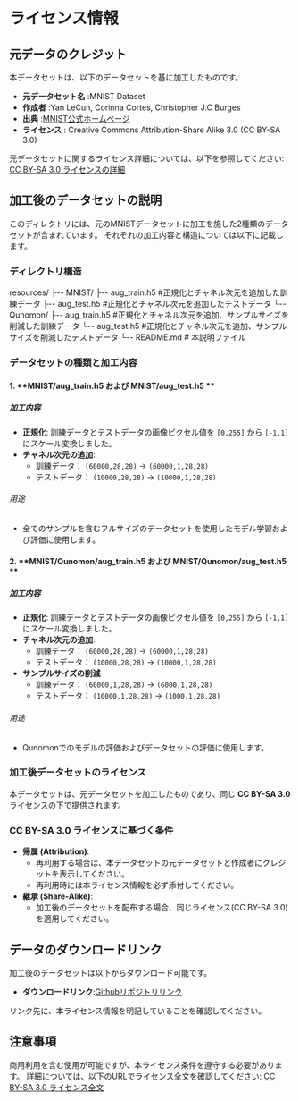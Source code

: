 # ライセンス情報

## 元データのクレジット
本データセットは、以下のデータセットを基に加工したものです。

- **元データセット名** :MNIST Dataset
- **作成者** :Yan LeCun, Corinna Cortes, Christopher J.C Burges
- **出典** :[MNIST公式ホームページ](https://yann.lecun.com/exdb/mnist/)
- **ライセンス** : Creative Commons Attribution-Share Alike 3.0 (CC BY-SA 3.0)

元データセットに関するライセンス詳細については、以下を参照してください:
[CC BY-SA 3.0 ライセンスの詳細](https://creativecommons.org/licenses/by-sa/3.0/)

## 加工後のデータセットの説明
このディレクトリには、元のMNISTデータセットに加工を施した2種類のデータセットが含まれています。
それぞれの加工内容と構造については以下に記載します。

### ディレクトリ構造
resources/
    ├-- MNIST/
            ├-- aug_train.h5 #正規化とチャネル次元を追加した訓練データ
            ├-- aug_test.h5 #正規化とチャネル次元を追加したテストデータ
            └-- Qunomon/
                    ├-- aug_train.h5 #正規化とチャネル次元を追加、サンプルサイズを削減した訓練データ
                    └-- aug_test.h5 #正規化とチャネル次元を追加、サンプルサイズを削減したテストデータ
    └-- README.md # 本説明ファイル

### データセットの種類と加工内容

#### 1. **MNIST/aug_train.h5 および MNIST/aug_test.h5 **
##### 加工内容
 - **正規化**:
     訓練データとテストデータの画像ピクセル値を `[0,255]` から `[-1,1]` にスケール変換しました。
 - **チャネル次元の追加**:
    - 訓練データ： `(60000,28,28)` → `(60000,1,28,28)`
    - テストデータ： `(10000,28,28)` → `(10000,1,28,28)`
###### 用途
 - 全てのサンプルを含むフルサイズのデータセットを使用したモデル学習および評価に使用します。

#### 2. **MNIST/Qunomon/aug_train.h5 および MNIST/Qunomon/aug_test.h5 **
##### 加工内容
 - **正規化**:
     訓練データとテストデータの画像ピクセル値を `[0,255]` から `[-1,1]` にスケール変換しました。
 - **チャネル次元の追加**:
    - 訓練データ： `(60000,28,28)` → `(60000,1,28,28)`
    - テストデータ： `(10000,28,28)` → `(10000,1,28,28)`
 - **サンプルサイズの削減**
    - 訓練データ： `(60000,1,28,28)` → `(6000,1,28,28)`
    - テストデータ： `(10000,1,28,28)` → `(1000,1,28,28)`

###### 用途
 - Qunomonでのモデルの評価およびデータセットの評価に使用します。


### 加工後データセットのライセンス
本データセットは、元データセットを加工したものであり、同じ **CC BY-SA 3.0** ライセンスの下で提供されます。

### CC BY-SA 3.0 ライセンスに基づく条件
- **帰属 (Attribution)**:
    - 再利用する場合は、本データセットの元データセットと作成者にクレジットを表示してください。
    - 再利用時には本ライセンス情報を必ず添付してください。
- **継承 (Share-Alike)**:
    - 加工後のデータセットを配布する場合、同じライセンス(CC BY-SA 3.0)を適用してください。

## データのダウンロードリンク
加工後のデータセットは以下からダウンロード可能です。
- **ダウンロードリンク**:[Githubリポジトリリンク](https://github.com/aistairc/Qunomon_tutorial_mnist)

リンク先に、本ライセンス情報を明記していることを確認してください。

## 注意事項
商用利用を含む使用が可能ですが、本ライセンス条件を遵守する必要があります。
詳細については、以下のURLでライセンス全文を確認してください:
[CC BY-SA 3.0 ライセンス全文](https://creativecommons.org/licenses/by-sa/3.0/legalcode)